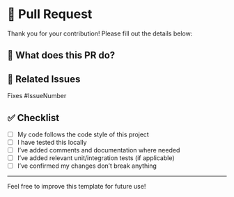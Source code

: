 # 🧪 Pull Request

Thank you for your contribution! Please fill out the details below:

## 🔧 What does this PR do?

<!-- A short summary of what’s included -->

## 📂 Related Issues

<!-- List related issues, if any -->
Fixes #IssueNumber

## ✅ Checklist

- [ ] My code follows the code style of this project
- [ ] I have tested this locally
- [ ] I’ve added comments and documentation where needed
- [ ] I’ve added relevant unit/integration tests (if applicable)
- [ ] I’ve confirmed my changes don’t break anything

---

Feel free to improve this template for future use!

